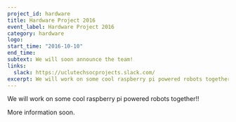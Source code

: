 ```yaml
---
project_id: hardware
title: Hardware Project 2016
event_label: Hardware Project 2016
category: hardware
logo:
start_time: "2016-10-10"
end_time:
subtext: We will soon announce the team!
links:
  slack: https://uclutechsocprojects.slack.com/
excerpt: We will work on some cool raspberry pi powered robots together!
---
```

We will work on some cool raspberry pi powered robots together!!

More information soon.